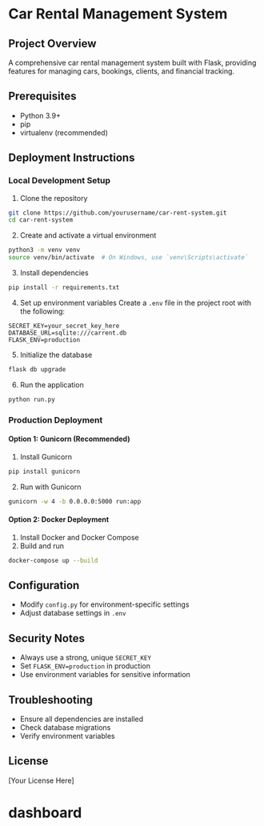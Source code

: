 # Car Rental Management System

## Project Overview
A comprehensive car rental management system built with Flask, providing features for managing cars, bookings, clients, and financial tracking.

## Prerequisites
- Python 3.9+
- pip
- virtualenv (recommended)

## Deployment Instructions

### Local Development Setup
1. Clone the repository
```bash
git clone https://github.com/yourusername/car-rent-system.git
cd car-rent-system
```

2. Create and activate a virtual environment
```bash
python3 -m venv venv
source venv/bin/activate  # On Windows, use `venv\Scripts\activate`
```

3. Install dependencies
```bash
pip install -r requirements.txt
```

4. Set up environment variables
Create a `.env` file in the project root with the following:
```
SECRET_KEY=your_secret_key_here
DATABASE_URL=sqlite:///carrent.db
FLASK_ENV=production
```

5. Initialize the database
```bash
flask db upgrade
```

6. Run the application
```bash
python run.py
```

### Production Deployment

#### Option 1: Gunicorn (Recommended)
1. Install Gunicorn
```bash
pip install gunicorn
```

2. Run with Gunicorn
```bash
gunicorn -w 4 -b 0.0.0.0:5000 run:app
```

#### Option 2: Docker Deployment
1. Install Docker and Docker Compose
2. Build and run
```bash
docker-compose up --build
```

## Configuration
- Modify `config.py` for environment-specific settings
- Adjust database settings in `.env`

## Security Notes
- Always use a strong, unique `SECRET_KEY`
- Set `FLASK_ENV=production` in production
- Use environment variables for sensitive information

## Troubleshooting
- Ensure all dependencies are installed
- Check database migrations
- Verify environment variables

## License
[Your License Here]
# dashboard
